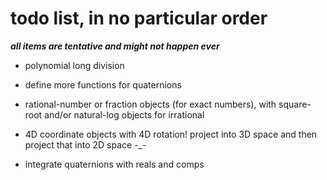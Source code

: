 # todo list, in no particular order

***all items are tentative and might not happen ever***

- polynomial long division

- define more functions for quaternions

- rational-number or fraction objects (for exact numbers), with square-root and/or natural-log objects for irrational

- 4D coordinate objects with 4D rotation! project into 3D space and then project that into 2D space -_-

- integrate quaternions with reals and comps